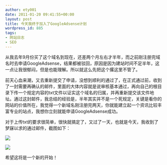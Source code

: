 ```yaml
---
author: ety001
date: 2011-01-20 09:41:55+00:00
layout: post
title: 今天我终于加入了GoogleAdsense计划
wordpress_id: 885
tags:
- 网站日志
- SEO
---
```


从我去年9月份买了这个域名到现在，还差两个月左右才半年，而之前刚注册完域名时去申请GoogleAdsense，结果都被驳回，原因是因为建站时间不足半年，这一点让我很郁闷，但是也能理解。所以就这么先把这个撂这里不管了。

前天心血来潮，又去重新提交了申请，没想到顺利的通过了，在正式通过前，收到了一封需要再确认的邮件，里面的大体内容就是说审核基本通过，再向自己的根目录下传一个规定内容的txt文件以证实这个域名的归属，并再重新提交该文件地址。通过这封邮件，我总结的经验是，半年其实并不是一个死规定，关键是看你的网站的价值所在，我觉得一个新域名刚注册完两天，你就能建立起一个资讯比较丰富专业的站点，我想你立刻就能申请GoogleAdsense成功。

对于上传txt的要求很简单，很快就搞定了，又过了一天，也就是今天，我收到了梦寐以求的通过邮件，截图如下：

![](/img/2011/01/20/5372457816_1038981f03.jpg)

![](/img/2011/01/20/5371857991_57121259dc.jpg)

希望这将是一个新的开始！

